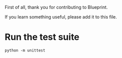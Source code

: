 First of all, thank you for contributing to Blueprint.

If you learn something useful, please add it to this file.

# Run the test suite

```
python -m unittest
```
